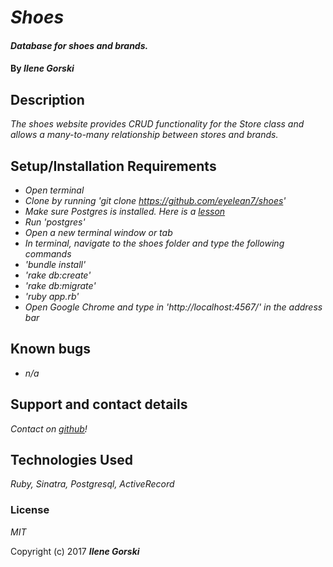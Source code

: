 
# _Shoes_

#### _Database for shoes and brands._

#### By _**Ilene Gorski**_

## Description

_The shoes website provides CRUD functionality for the Store class and allows a many-to-many relationship between stores and brands._

## Setup/Installation Requirements

* _Open terminal_
* _Clone by running 'git clone https://github.com/eyelean7/shoes'_
* _Make sure Postgres is installed. Here is a [lesson](https://www.learnhowtoprogram.com/ruby/ruby-database-basics/installing-postgres-7fb0cff7-a0f5-4b61-a0db-8a928b9f67ef)_
* _Run 'postgres'_
* _Open a new terminal window or tab_
* _In terminal, navigate to the shoes folder and type the following commands_
* _'bundle install'_
* _'rake db:create'_
* _'rake db:migrate'_
* _'ruby app.rb'_
* _Open Google Chrome and type in 'http://localhost:4567/' in the address bar_

## Known bugs

* _n/a_

## Support and contact details

_Contact on [github](https://github.com/eyelean7)!_

## Technologies Used

_Ruby, Sinatra, Postgresql, ActiveRecord_

### License

*MIT*

Copyright (c) 2017 **_Ilene Gorski_**
